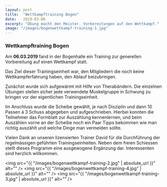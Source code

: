 ```yaml
---
layout: post
title:  "Wettkampftraining Bogen"
date:   2019-03-06
excerpt: "Übung macht den Meister. Vorbereitungen auf den Wettkampf."
image: "/images/bogenwettkampf-training-1.jpg"
---
```


### Wettkampftraining Bogen

Am **06.03.2019** fand in der Bogenhalle ein Training zur generellen Vorbereitung auf einen Wettkampf statt.

Das Ziel dieser Trainingseinheit war, den Mitgliedern die noch keine Wettkampferfahrung haben, den Ablauf beizubringen.

Zunächst wurde sich aufgewärmt mit Hilfe von Therabändern. Die einzelnen Übungen stellen sicher jede verwendete Muskelgruppe in Schwung zu bringen vor der eigentlichen Trainingseinheit.

Im Anschluss wurde die Scheibe gewählt, je nach Disziplin und dann 10 Passen á 3 Schuss abgegeben und aufgeschrieben. Hierbei konnten die Teilnehmer das Formblatt zur Auszählung kennenlernen, und beim Auszählen vorne an der Scheibe noch ein Paar Tipps bekommen wie man richtig auszählt und welche Dinge man vermeiden sollte.

Vielen Dank an unseren lizensierten Trainer David für die Durchführung der regelmässigen geführten Trainingseinheiten. Neben dem freien Schiessen stellt dieses Programm eine ausgewogene Ergänzung dar. Interessenten sind herzlich willkommen.

<span class="image left"><img src="{{ "/images/bogenwettkampf-training-2.jpg" | absolute_url }}" alt="" /></span>
<span class="image right"><img src="{{ "/images/bogenwettkampf-training-4.jpg" | absolute_url }}" alt="" /></span>
<span class="image fit"><img src="{{ "/images/bogenwettkampf-training-3.jpg" | absolute_url }}" alt="" /></span>
